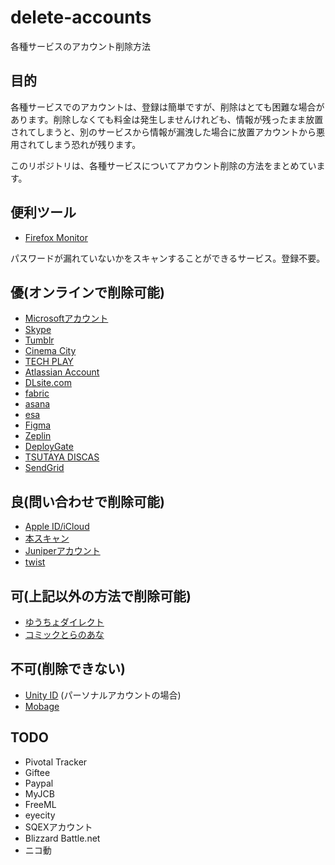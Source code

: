# delete-accounts
各種サービスのアカウント削除方法

## 目的

各種サービスでのアカウントは、登録は簡単ですが、削除はとても困難な場合があります。削除しなくても料金は発生しませんけれども、情報が残ったまま放置されてしまうと、別のサービスから情報が漏洩した場合に放置アカウントから悪用されてしまう恐れが残ります。

このリポジトリは、各種サービスについてアカウント削除の方法をまとめています。

## 便利ツール

* [Firefox Monitor](https://monitor.firefox.com)

パスワードが漏れていないかをスキャンすることができるサービス。登録不要。

## 優(オンラインで削除可能)

* [Microsoftアカウント](microsoft.md)
* [Skype](skype.md)
* [Tumblr](tumblr.md)
* [Cinema City](cinemacity.md)
* [TECH PLAY](techplay.md)
* [Atlassian Account](myatlassian.md)
* [DLsite.com](dlsite.md)
* [fabric](fabric.md)
* [asana](asana.md)
* [esa](esa.md)
* [Figma](figma.md)
* [Zeplin](zeplin.md)
* [DeployGate](deploygate.md)
* [TSUTAYA DISCAS](discas.md)
* [SendGrid](sendgrid.md)

## 良(問い合わせで削除可能)

* [Apple ID/iCloud](icloud.md)
* [本スキャン](honscan.md)
* [Juniperアカウント](juniper.md)
* [twist](twist.md)

## 可(上記以外の方法で削除可能)

* [ゆうちょダイレクト](jpbank.md)
* [コミックとらのあな](toranoana.md)

## 不可(削除できない)

* [Unity ID](unity.md) (パーソナルアカウントの場合)
* [Mobage](mobage.md)

## TODO

- Pivotal Tracker
- Giftee
- Paypal
- MyJCB
- FreeML
- eyecity
- SQEXアカウント
- Blizzard Battle.net
- ニコ動
